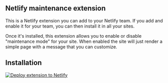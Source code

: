 ## Netlify maintenance extension

This is a Netlify extension you can add to your Netlify team. If you add and enable it for your team, you can then install it in all your sites.

Once it's installed, this extension allows you to enable or disable "maintenance mode" for your site. When enabled the site will just render a simple page with a message that you can customize.

## Installation

[![Deploy extension to Netlify](https://www.netlify.com/img/deploy/button.svg)](https://app.netlify.com/integration/start/deploy?repository=https://github.com/code-jorge/netlify-sites&base=extension-maintenance&integrationName=Maintenance%20Mode&integrationSlug=maintenance-mode&integrationDescription=Enable%20maintenance%20mode%20for%20your%20site&scopes=site:read,site:write,env:read,env:write,env:delete)